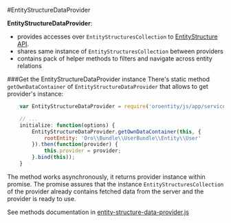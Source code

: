 #EntityStructureDataProvider

**EntityStructureDataProvider**:
 - provides accesses over `EntityStructuresCollection` to [EntityStructure API](../entity_structure_data_provider.md).
 - shares same instance of `EntityStructuresCollection` between providers
 - contains pack of helper methods to filters and navigate across entity relations

###Get the EntityStructureDataProvider instance
There's static method `getOwnDataContainer` of `EntityStructureDataProvider` that allows to get provider's instance:
```javascript
    var EntityStructureDataProvider = require('oroentity/js/app/services/entity-structure-data-provider');

    // ...
    initialize: function(options) {
        EntityStructureDataProvider.getOwnDataContainer(this, {
            rootEntity: 'Oro\\Bundle\\UserBundle\\Entity\\User'
        }).then(function(provider) {
            this.provider = provider;
        }.bind(this));
    }
```
The method works asynchronously, it returns provider instance within promise.
The promise assures that the instance `EntityStructuresCollection` of the provider already contains 
fetched data from the server and the provider is ready to use.

See methods documentation in [entity-structure-data-provider.js](../../public/js/app/services/entity-structure-data-provider.js)
